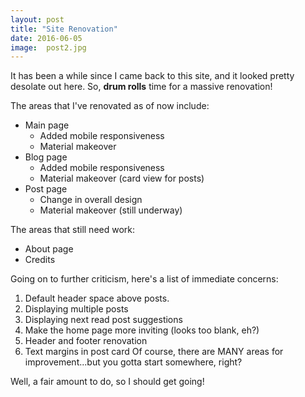 ```yaml
---
layout: post
title: "Site Renovation"
date: 2016-06-05
image:  post2.jpg
---
```


It has been a while since I came back to this site, and it looked pretty desolate out here.
So, **drum rolls** time for a massive renovation!

The areas that I've renovated as of now include:
- Main page
  - Added mobile responsiveness
  - Material makeover
- Blog page
  - Added mobile responsiveness
  - Material makeover (card view for posts)
- Post page
  - Change in overall design
  - Material makeover (still underway)
  
The areas that still need work:
- About page
- Credits

Going on to further criticism, here's a list of immediate concerns:
1. Default header space above posts.
2. Displaying multiple posts
3. Displaying next read post suggestions
4. Make the home page more inviting (looks too blank, eh?)
5. Header and footer renovation
6. Text margins in post card
Of course, there are MANY areas for improvement...but you gotta start somewhere, right?


Well, a fair amount to do, so I should get going!
